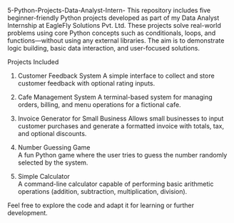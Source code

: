 5-Python-Projects-Data-Analyst-Intern-
This repository includes five beginner-friendly Python projects developed as part of my Data Analyst Internship at EagleFly Solutions Pvt. Ltd. These projects solve real-world problems using core Python concepts such as conditionals, loops, and functions—without using any external libraries. The aim is to demonstrate logic building, basic data interaction, and user-focused solutions.

Projects Included
1. Customer Feedback System
   A simple interface to collect and store customer feedback with optional rating inputs.

2. Cafe Management System 
   A terminal-based system for managing orders, billing, and menu operations for a fictional cafe.

3. Invoice Generator for Small Business 
   Allows small businesses to input customer purchases and generate a formatted invoice with totals, tax, and optional discounts.

4. Number Guessing Game  
   A fun Python game where the user tries to guess the number randomly selected by the system.

5. Simple Calculator  
   A command-line calculator capable of performing basic arithmetic operations (addition, subtraction, multiplication, division).

Feel free to explore the code and adapt it for learning or further development.
